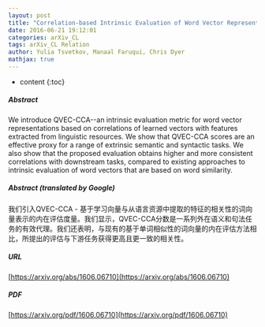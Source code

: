 ```yaml
---
layout: post
title: "Correlation-based Intrinsic Evaluation of Word Vector Representations"
date: 2016-06-21 19:12:01
categories: arXiv_CL
tags: arXiv_CL Relation
author: Yulia Tsvetkov, Manaal Faruqui, Chris Dyer
mathjax: true
---
```


* content
{:toc}

##### Abstract
We introduce QVEC-CCA--an intrinsic evaluation metric for word vector representations based on correlations of learned vectors with features extracted from linguistic resources. We show that QVEC-CCA scores are an effective proxy for a range of extrinsic semantic and syntactic tasks. We also show that the proposed evaluation obtains higher and more consistent correlations with downstream tasks, compared to existing approaches to intrinsic evaluation of word vectors that are based on word similarity.

##### Abstract (translated by Google)
我们引入QVEC-CCA  - 基于学习向量与从语言资源中提取的特征的相关性的词向量表示的内在评估度量。我们显示，QVEC-CCA分数是一系列外在语义和句法任务的有效代理。我们还表明，与现有的基于单词相似性的词向量的内在评估方法相比，所提出的评估与下游任务获得更高且更一致的相关性。

##### URL
[https://arxiv.org/abs/1606.06710](https://arxiv.org/abs/1606.06710)

##### PDF
[https://arxiv.org/pdf/1606.06710](https://arxiv.org/pdf/1606.06710)

